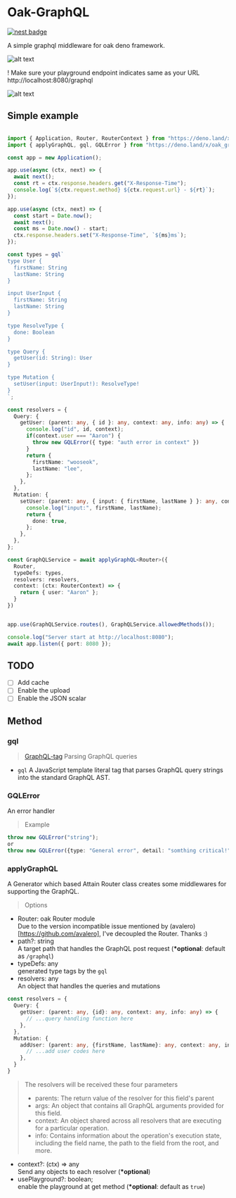 # Oak-GraphQL
[![nest badge](https://nest.land/badge.svg)](https://nest.land/package/oak-graphql)

A simple graphql middleware for oak deno framework.

![alt text](https://github.com/aaronwlee/oak_graphql/blob/master/playground.JPG?raw=true "Oak-GraphQL")

! Make sure your playground endpoint indicates same as your URL http://localhost:8080/graphql

![alt text](https://github.com/aaronwlee/oak_graphql/blob/master/mustsame.JPG?raw=true "Oak-GraphQL")


## Simple example
```ts

import { Application, Router, RouterContext } from "https://deno.land/x/oak@v6.2.0/mod.ts";
import { applyGraphQL, gql, GQLError } from "https://deno.land/x/oak_graphql/mod.ts";

const app = new Application();

app.use(async (ctx, next) => {
  await next();
  const rt = ctx.response.headers.get("X-Response-Time");
  console.log(`${ctx.request.method} ${ctx.request.url} - ${rt}`);
});

app.use(async (ctx, next) => {
  const start = Date.now();
  await next();
  const ms = Date.now() - start;
  ctx.response.headers.set("X-Response-Time", `${ms}ms`);
});

const types = gql`
type User {
  firstName: String
  lastName: String
}

input UserInput {
  firstName: String
  lastName: String
}

type ResolveType {
  done: Boolean
}

type Query {
  getUser(id: String): User 
}

type Mutation {
  setUser(input: UserInput!): ResolveType!
}
`;

const resolvers = {
  Query: {
    getUser: (parent: any, { id }: any, context: any, info: any) => {
      console.log("id", id, context);
      if(context.user === "Aaron") {
        throw new GQLError({ type: "auth error in context" })
      }
      return {
        firstName: "wooseok",
        lastName: "lee",
      };
    },
  },
  Mutation: {
    setUser: (parent: any, { input: { firstName, lastName } }: any, context: any, info: any) => {
      console.log("input:", firstName, lastName);
      return {
        done: true,
      };
    },
  },
};

const GraphQLService = await applyGraphQL<Router>({
  Router,
  typeDefs: types,
  resolvers: resolvers,
  context: (ctx: RouterContext) => {
    return { user: "Aaron" };
  }
})


app.use(GraphQLService.routes(), GraphQLService.allowedMethods());

console.log("Server start at http://localhost:8080");
await app.listen({ port: 8080 });

```

## TODO
- [ ] Add cache
- [ ] Enable the upload
- [ ] Enable the JSON scalar

## Method
### gql 
> [GraphQL-tag](https://github.com/apollographql/graphql-tag)
Parsing GraphQL queries
- `gql` A JavaScript template literal tag that parses GraphQL query strings into the standard GraphQL AST.

### GQLError
An error handler
> Example
```ts
throw new GQLError("string");
or
throw new GQLError({type: "General error", detail: "somthing critical!"});
```

### applyGraphQL
A Generator which based Attain Router class creates some middlewares for supporting the GraphQL.
> Options
- Router: oak Router module <br />Due to the version incompatible issue mentioned by (avalero)[https://github.com/avalero], I've decoupled the Router. Thanks :)
- path?: string <br /> A target path that handles the GraphQL post request (__*optional__: default as `/graphql`)
- typeDefs: any <br /> generated type tags by the `gql`
- resolvers: any <br /> An object that handles the queries and mutations
```ts
const resolvers = {
  Query: {
    getUser: (parent: any, {id}: any, context: any, info: any) => {
      // ...query handling function here
    },
  },
  Mutation: {
    addUser: (parent: any, {firstName, lastName}: any, context: any, info: any) => {
      // ...add user codes here
    },
  }
}
```
> The resolvers will be received these four parameters
> - parents: The return value of the resolver for this field's parent
> - args: An object that contains all GraphQL arguments provided for this field.
> - context: An object shared across all resolvers that are executing for a particular operation.
> - info: Contains information about the operation's execution state, including the field name, the path to the field from the root, and more.
- context?: (ctx) => any <br /> Send any objects to each resolver (__*optional__)
- usePlayground?: boolean; <br /> enable the playground at get method (__*optional__: default as `true`)
